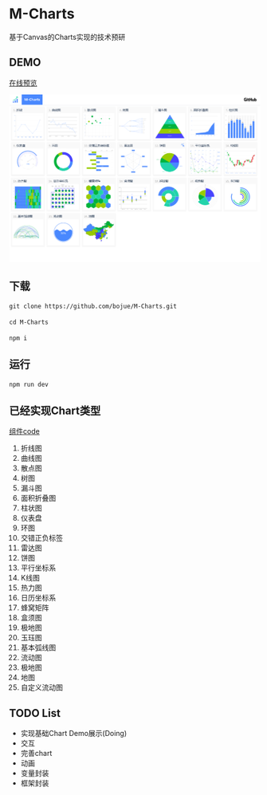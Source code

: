 # M-Charts
基于Canvas的Charts实现的技术预研

## DEMO
[在线预览](https://bojue.github.io/M-Charts)

![Demo](src/assets/demo/demo.png)

## 下载

```
git clone https://github.com/bojue/M-Charts.git

cd M-Charts

npm i
```

## 运行

```
npm run dev

```

## 已经实现Chart类型

[组件code](https://github.com/bojue/M-Charts/tree/main/src/charts/shape)

1. 折线图
2. 曲线图
3. 散点图
4. 树图
5. 漏斗图
6. 面积折叠图
7. 柱状图
8. 仪表盘
9. 环图
10. 交错正负标签 
11. 雷达图
12. 饼图
13. 平行坐标系
14. K线图
15. 热力图 
16. 日历坐标系 
17. 蜂窝矩阵
18. 盒须图
19. 极地图 
20. 玉珏图
21. 基本弧线图
22. 流动图
23. 极地图
24. 地图
25. 自定义流动图
## TODO List 

- 实现基础Chart Demo展示(Doing) 
- 交互
- 完善chart
- 动画
- 变量封装
- 框架封装